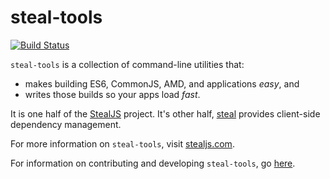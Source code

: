 # steal-tools

[![Build Status](https://travis-ci.org/bitovi/steal-tools.svg?branch=master)](https://travis-ci.org/bitovi/steal-tools)

`steal-tools` is a collection of command-line utilities
that:
 
 - makes building ES6, CommonJS, AMD, and applications _easy_, and 
 - writes those builds so your apps load _fast_.

It is one half of the [StealJS](http://stealjs.com) project.  It's other half,
[steal](https://github.com/bitovi/steal) provides client-side dependency management.

For more information on `steal-tools`, visit [stealjs.com](http://stealjs.com).

For information on contributing and developing `steal-tools`, go [here](http://stealjs.com/docs/guides.Contributing.html).
